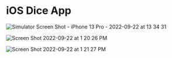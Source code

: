 # iOS Dice App

![Simulator Screen Shot - iPhone 13 Pro - 2022-09-22 at 13 34 31](https://user-images.githubusercontent.com/97852403/195915987-853a0cf6-7469-4417-9dab-ac277f38f5eb.png)

![Screen Shot 2022-09-22 at 1 20 26 PM](https://user-images.githubusercontent.com/97852403/195916001-c2ab16b1-b4de-4150-9175-a7fb197fb9ac.png)

![Screen Shot 2022-09-22 at 1 21 27 PM](https://user-images.githubusercontent.com/97852403/195916015-88ea18fa-200c-4c9f-9e8c-ef3b80362f2c.png)
